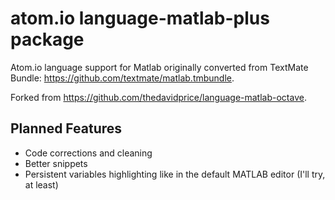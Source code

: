 # atom.io language-matlab-plus package

Atom.io language support for Matlab originally converted from TextMate Bundle: https://github.com/textmate/matlab.tmbundle.

Forked from https://github.com/thedavidprice/language-matlab-octave.
## Planned Features
- Code corrections and cleaning
- Better snippets
- Persistent variables highlighting like in the default MATLAB editor (I'll try, at least)
